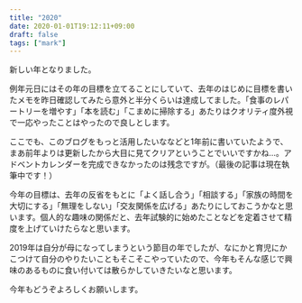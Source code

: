 ```yaml
---
title: "2020"
date: 2020-01-01T19:12:11+09:00
draft: false
tags: ["mark"]
---
```


新しい年となりました。

例年元日にはその年の目標を立てることにしていて、去年のはじめに目標を書いたメモを昨日確認してみたら意外と半分くらいは達成してました。<!--more-->「食事のレパートリーを増やす」「本を読む」「こまめに掃除する」あたりはクオリティ度外視で一応やったことはやったので良しとします。

ここでも、このブログをもっと活用したいななどと1年前に書いていたようで、まあ前年よりは更新したから大目に見てクリアということでいいですかね…。アドベントカレンダーを完成できなかったのは残念ですが。（最後の記事は現在執筆中です！）

今年の目標は、去年の反省をもとに「よく話し合う」「相談する」「家族の時間を大切にする」「無理をしない」「交友関係を広げる」あたりにしておこうかなと思います。個人的な趣味の関係だと、去年試験的に始めたことなどを定着させて精度を上げていけたらなと思います。

2019年は自分が母になってしまうという節目の年でしたが、なにかと育児にかこつけて自分のやりたいこともそこそこやっていたので、今年もそんな感じで興味のあるものに食い付いては散らかしていきたいなと思います。

今年もどうぞよろしくお願いします。

 